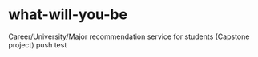 # what-will-you-be
Career/University/Major recommendation service for students (Capstone project)
p u s h   t e s t  
 